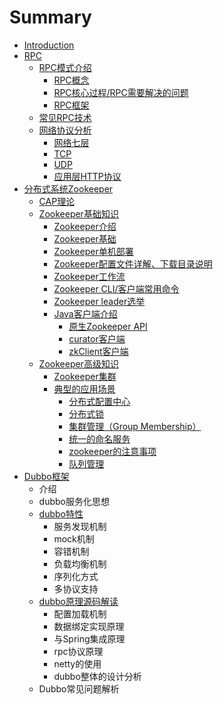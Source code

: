 # Summary

* [Introduction](README.md)
* [RPC](rpc.md)
  * [RPC模式介绍](rpc/rpcmo-shi-jie-shao.md)
    * [RPC概念](rpc/rpcmo-shi-jie-shao/rpcgai-nian.md)
    * [RPC核心过程/RPC需要解决的问题](rpc/rpcmo-shi-jie-shao/rpche-xin-guo-cheng.md)
    * [RPC框架](rpc/rpcmo-shi-jie-shao/rpckuang-jia.md)
  * [常见RPC技术](rpc/chang-jian-rpc-ji-zhu.md)
  * [网络协议分析](rpc/wang-luo-xie-yi-fen-xi.md)
    * [网络七层](rpc/wang-luo-xie-yi-fen-xi/wang-luo-qi-ceng.md)
    * [TCP](rpc/wang-luo-xie-yi-fen-xi/tcp.md)
    * [UDP](rpc/wang-luo-xie-yi-fen-xi/udp.md)
    * [应用层HTTP协议](rpc/wang-luo-xie-yi-fen-xi/ying-yong-ceng-http-xie-yi.md)
* [分布式系统Zookeeper](fen-bu-shi-xi-tong-zookeeper.md)
  * [CAP理论](fen-bu-shi-xi-tong-zookeeper/capli-lun.md)
  * [Zookeeper基础知识](fen-bu-shi-xi-tong-zookeeper/zookeeperji-chu-zhi-shi.md)
    * [Zookeeper介绍](fen-bu-shi-xi-tong-zookeeper/zookeeperjie-shao.md)
    * [Zookeeper基础](fen-bu-shi-xi-tong-zookeeper/zookeeperji-chu.md)
    * [Zookeeper单机部署](fen-bu-shi-xi-tong-zookeeper/zookeeperdan-ji-bu-shu.md)
    * [Zookeeper配置文件详解、下载目录说明](fen-bu-shi-xi-tong-zookeeper/zookeeperpei-zhi-wen-jian-xiang-jie.md)
    * [Zookeeper工作流](fen-bu-shi-xi-tong-zookeeper/zookeepergong-zuo-liu.md)
    * [Zookeeper CLI/客户端常用命令](fen-bu-shi-xi-tong-zookeeper/ke-hu-duan-chang-yong-ming-ling.md)
    * [Zookeeper leader选举](fen-bu-shi-xi-tong-zookeeper/zookeeper-leaderxuan-ju.md)
    * [Java客户端介绍](fen-bu-shi-xi-tong-zookeeper/zookeeperji-chu/javake-hu-duan-jie-shao.md)
      * [原生Zookeeper API](fen-bu-shi-xi-tong-zookeeper/zookeeperji-chu/javake-hu-duan-jie-shao/yuan-sheng.md)
      * [curator客户端](fen-bu-shi-xi-tong-zookeeper/zookeeperji-chu/javake-hu-duan-jie-shao/curatorke-hu-duan.md)
      * [zkClient客户端](fen-bu-shi-xi-tong-zookeeper/zookeeperji-chu/javake-hu-duan-jie-shao/zkclientke-hu-duan.md)
  * [Zookeeper高级知识](fen-bu-shi-xi-tong-zookeeper/zookeepergao-ji-zhi-shi.md)
    * [Zookeeper集群](fen-bu-shi-xi-tong-zookeeper/zookeepergao-ji-zhi-shi/zookeeperji-qun.md)
    * [典型的应用场景](fen-bu-shi-xi-tong-zookeeper/zookeepergao-ji-zhi-shi/dian-xing-de-ying-yong-chang-jing.md)
      * [分布式配置中心](fen-bu-shi-xi-tong-zookeeper/zookeepergao-ji-zhi-shi/dian-xing-de-ying-yong-chang-jing/fen-bu-shi-pei-zhi-zhong-xin.md)
      * [分布式锁](fen-bu-shi-xi-tong-zookeeper/zookeepergao-ji-zhi-shi/dian-xing-de-ying-yong-chang-jing/fen-bu-shi-suo.md)
      * [集群管理（Group Membership）](fen-bu-shi-xi-tong-zookeeper/zookeepergao-ji-zhi-shi/dian-xing-de-ying-yong-chang-jing/ji-qun-de-rong-cuo.md)
      * [统一的命名服务](fen-bu-shi-xi-tong-zookeeper/zookeepergao-ji-zhi-shi/dian-xing-de-ying-yong-chang-jing/ming-ming-fu-wu.md)
      * [zookeeper的注意事项](fen-bu-shi-xi-tong-zookeeper/zookeepergao-ji-zhi-shi/dian-xing-de-ying-yong-chang-jing/zkde-zhu-yi-shi-xiang.md)
      * [队列管理](fen-bu-shi-xi-tong-zookeeper/zookeepergao-ji-zhi-shi/dian-xing-de-ying-yong-chang-jing/dui-lie-guan-li.md)
* [Dubbo框架](dubbokuang-jia.md)
  * 介绍
  * dubbo服务化思想
  * [dubbo特性](dubbokuang-jia/dubbote-xing.md)
    * 服务发现机制
    * mock机制
    * 容错机制
    * 负载均衡机制
    * 序列化方式
    * 多协议支持
  * [dubbo原理源码解读](dubbokuang-jia/dubboyuan-li-yuan-ma-jie-du.md)
    * 配置加载机制
    * 数据绑定实现原理
    * 与Spring集成原理
    * rpc协议原理
    * netty的使用
    * dubbo整体的设计分析
  * Dubbo常见问题解析

